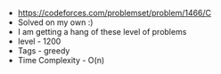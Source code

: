 * https://codeforces.com/problemset/problem/1466/C
* Solved on my own :)
* I am getting a hang of these level of problems
* level - 1200
* Tags - greedy
* Time Complexity - O(n)
